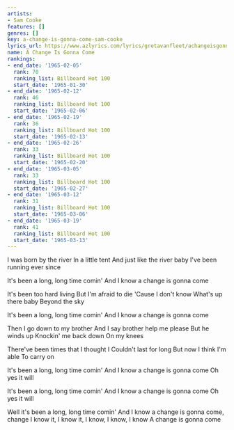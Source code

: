 ```yaml
---
artists:
- Sam Cooke
features: []
genres: []
key: a-change-is-gonna-come-sam-cooke
lyrics_url: https://www.azlyrics.com/lyrics/gretavanfleet/achangeisgonnacome.html
name: A Change Is Gonna Come
rankings:
- end_date: '1965-02-05'
  rank: 70
  ranking_list: Billboard Hot 100
  start_date: '1965-01-30'
- end_date: '1965-02-12'
  rank: 46
  ranking_list: Billboard Hot 100
  start_date: '1965-02-06'
- end_date: '1965-02-19'
  rank: 36
  ranking_list: Billboard Hot 100
  start_date: '1965-02-13'
- end_date: '1965-02-26'
  rank: 33
  ranking_list: Billboard Hot 100
  start_date: '1965-02-20'
- end_date: '1965-03-05'
  rank: 33
  ranking_list: Billboard Hot 100
  start_date: '1965-02-27'
- end_date: '1965-03-12'
  rank: 31
  ranking_list: Billboard Hot 100
  start_date: '1965-03-06'
- end_date: '1965-03-19'
  rank: 41
  ranking_list: Billboard Hot 100
  start_date: '1965-03-13'
---
```


I was born by the river
In a little tent
And just like the river baby
I've been running ever since

It's been a long, long time comin'
And I know a change is gonna come

It's been too hard living
But I'm afraid to die
'Cause I don't know
What's up there baby
Beyond the sky

It's been a long, long time comin'
And I know a change is gonna come

Then I go down to my brother
And I say brother help me please
But he winds up
Knockin' me back down
On my knees

There've been times that I thought I
Couldn't last for long
But now I think I'm able
To carry on

It's been a long, long time comin'
And I know a change is gonna come
Oh yes it will

It's been a long, long time comin'
And I know a change is gonna come
Oh yes it will

Well it's been a long, long time comin'
And I know a change is gonna come, change
I know it, I know it, I know, I know, I know
A change is gonna come



